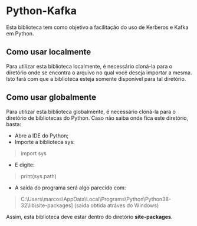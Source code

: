# Python-Kafka

Esta biblioteca tem como objetivo a facilitação do uso de Kerberos e Kafka em Python.


## Como usar localmente

Para utilizar esta biblioteca localmente, é necessário cloná-la para o diretório onde se encontra o arquivo no qual você deseja importar a mesma. Isto fará com que a biblioteca esteja somente disponível para tal diretório. 

## Como usar globalmente

Para utilizar esta biblioteca globalmente, é necessário cloná-la para o diretório de bibliotecas do Python. Caso não saiba onde fica este diretório, basta:

 - Abre a IDE do Python;
 - Importe a biblioteca sys: 
 > import sys
 - E digite: 
 > print(sys.path)
 - A saída do programa será algo parecido com: 
 > C:\\Users\\marcos\\AppData\\Local\\Programs\\Python\\Python38-32\\lib\\site-packages]
     (saída obtida atráves do Windows)

Assim, esta biblioteca deve estar dentro do diretório **site-packages**. 
